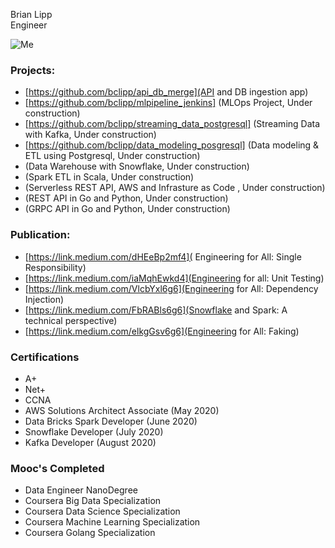 Brian Lipp   
Engineer

![Me](https://media-exp1.licdn.com/dms/image/C4E03AQHDiHvcBV7cxg/profile-displayphoto-shrink_200_200/0?e=1594252800&v=beta&t=burBmC1awvZaL7SXrXXvKaXJnhn4wB3YErfRKedvqiw)

### Projects:
* [https://github.com/bclipp/api_db_merge](API and DB ingestion app)
* [https://github.com/bclipp/mlpipeline_jenkins] (MLOps Project, Under construction) 
* [https://github.com/bclipp/streaming_data_postgresql] (Streaming Data with Kafka, Under construction) 
* [https://github.com/bclipp/data_modeling_posgresql] (Data modeling & ETL using Postgresql, Under construction)
* (Data Warehouse with Snowflake, Under construction)  
* (Spark ETL in Scala, Under construction)  
* (Serverless REST API, AWS and  Infrasture as Code , Under construction)  
* (REST API in Go and Python, Under construction)   
* (GRPC API in Go and Python, Under construction)  

### Publication:


 * [https://link.medium.com/dHEeBp2mf4]( Engineering for All: Single Responsibility)   
 * [https://link.medium.com/iaMqhEwkd4](Engineering for all: Unit Testing)   
 * [https://link.medium.com/VlcbYxl6g6](Engineering for All: Dependency Injection)   
 * [https://link.medium.com/FbRABls6g6](Snowflake and Spark: A technical perspective)   
 * [https://link.medium.com/elkgGsv6g6](Engineering for All: Faking)   
 
 ### Certifications
 * A+
 * Net+
 * CCNA
 * AWS Solutions Architect Associate (May 2020)
 * Data Bricks Spark Developer (June 2020)
 * Snowflake Developer (July 2020)
 * Kafka Developer (August 2020)
 
 ### Mooc's Completed
 * Data Engineer NanoDegree
 * Coursera Big Data Specialization
 * Coursera Data Science Specialization
 * Coursera Machine Learning Specialization
 * Coursera Golang Specialization
 
